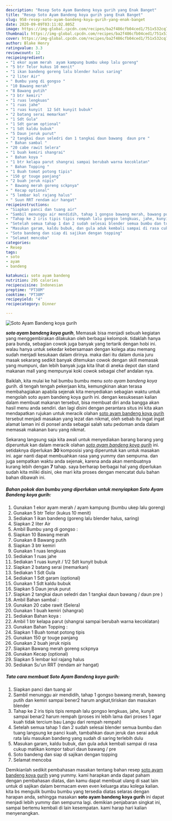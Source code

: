 ```yaml
---
description: "Resep Soto Ayam Bandeng koya gurih yang Enak Banget"
title: "Resep Soto Ayam Bandeng koya gurih yang Enak Banget"
slug: 958-resep-soto-ayam-bandeng-koya-gurih-yang-enak-banget
date: 2020-09-09T03:11:02.805Z
image: https://img-global.cpcdn.com/recipes/ba2f486cfb04ced1/751x532cq70/soto-ayam-bandeng-koya-gurih-foto-resep-utama.jpg
thumbnail: https://img-global.cpcdn.com/recipes/ba2f486cfb04ced1/751x532cq70/soto-ayam-bandeng-koya-gurih-foto-resep-utama.jpg
cover: https://img-global.cpcdn.com/recipes/ba2f486cfb04ced1/751x532cq70/soto-ayam-bandeng-koya-gurih-foto-resep-utama.jpg
author: Blake Henry
ratingvalue: 3.3
reviewcount: 12
recipeingredient:
- "1 ekor ayam merah  ayam kampung bumbu ukep lalu goreng"
- "5 btr Telor kukus 10 menit"
- "1 ikan bandeng goreng lalu blender halus saring"
- "2 liter Air"
- " Bumbu yang di gongso "
- "10 Bawang merah"
- "8 Bawang putih"
- "3 btr kemiri"
- "1 ruas lengkuas"
- "1 ruas jahe"
- "1 ruas kunyit  12 Sdt kunyit bubuk"
- "2 batang serai memarkan"
- "1 Sdt Gula"
- "1 Sdt garam optional"
- "1 Sdt kaldu bubuk"
- "5 Daun jeruk purut"
- "2 tangkai daun seledri dan 1 tangkai daun bawang  daun pre "
- " Bahan sambal "
- "20 cabe rawit Selera"
- "1 buah kemiri shangrai"
- " Bahan koya "
- "1 btr kelapa parut shangrai sampai berubah warna kecoklatan"
- " Bahan Topping "
- "1 Buah tomat potong tipis"
- "150 gr touge panjang"
- "2 buah jeruk nipis"
- " Bawang merah goreng sckpnya"
- " Kecap optional"
- "5 lembar kol rajang halus"
- " Suun RRT rendam air hangat"
recipeinstructions:
- "Siapkan panci dan tuang air"
- "Sambil menunggu air mendidih, tahap 1 gongso bawang merah, bawang putih dan kemiri sampai bener2 harum angkat,tiriskan dan masukan blender"
- "Tahap ke 2 iris tipis tipis rempah lalu gongso lengkuas, jahe, kunyit sampai benar2 harum rempah (proses ini lebih lama dari proses 1 agar kuah tidak tercium bau Langu dari rempah rempah)"
- "Setelah semua tahap 1 dan 2 sudah selesai blender semua bumbu dan tuang langsung ke panci kuah, tambahkan daun jeruk dan serai aduk rata lalu masukan bandeng yang sudah di saring terlebih dulu"
- "Masukan garam, kaldu bubuk, dan gula aduk kembali sampai di rasa cukup matikan kompor taburi daun bawang / pre"
- "Soto bandeng dan siap di sajikan dengan topping"
- "Selamat mencoba"
categories:
- Resep
tags:
- soto
- ayam
- bandeng

katakunci: soto ayam bandeng 
nutrition: 295 calories
recipecuisine: Indonesian
preptime: "PT38M"
cooktime: "PT38M"
recipeyield: "4"
recipecategory: Dinner

---
```



![Soto Ayam Bandeng koya gurih](https://img-global.cpcdn.com/recipes/ba2f486cfb04ced1/751x532cq70/soto-ayam-bandeng-koya-gurih-foto-resep-utama.jpg)

<b><i>soto ayam bandeng koya gurih</i></b>, Memasak bisa menjadi sebuah kegiatan yang menggembirakan dilakukan oleh berbagai kelompok. tidaklah hanya para bunda, sebagian cowok juga banyak yang tertarik dengan hobi ini. walau hanya untuk sekedar kebersamaan dengan kolega atau memang sudah menjadi kesukaan dalam dirinya. maka dari itu dalam dunia juru masak sekarang sedikit banyak ditemukan cowok dengan skill memasak yang mumpuni, dan lebih banyak juga kita lihat di aneka depot dan stand makanan mall yang mempunyai koki cowok sebagai chef andalan nya.



Baiklah, kita mulai ke hal bumbu bumbu menu <i>soto ayam bandeng koya gurih</i>. di tengah tengah pekerjaan kita, kemungkinan akan terasa membahagiakan apabila sejenak kita menyediakan sebagian waktu untuk mengolah soto ayam bandeng koya gurih ini. dengan kesuksesan kalian dalam membuat makanan tersebut, bisa membuat diri anda bangga akan hasil menu anda sendiri. dan lagi disini dengan perantara situs ini kita akan mendapatkan rujukan untuk meracik olahan <u>soto ayam bandeng koya gurih</u> tersebut menjadi masakan yang lezat dan nikmat, oleh sebab itu ingat ingat alamat laman ini di ponsel anda sebagai salah satu pedoman anda dalam memasak makanan baru yang nikmat.


Sekarang langsung saja kita awali untuk menyediakan barang barang yang diperuntuk kan dalam meracik olahan <u><i>soto ayam bandeng koya gurih</i></u> ini. setidaknya diperlukan <b>30</b> komposisi yang diperuntuk kan untuk masakan ini. agar nanti dapat membuahkan rasa yang yummy dan sempurna. dan juga sempatkan waktu anda sejenak, karena anda akan membuatnya kurang lebih dengan <b>7</b> tahap. saya berharap berbagai hal yang diperlukan sudah kita miliki disini, oke mari kita proses dengan mencatat dulu bahan bahan dibawah ini.

<!--inarticleads1-->

##### Bahan pokok dan bumbu yang diperlukan untuk menyiapkan Soto Ayam Bandeng koya gurih:

1. Gunakan 1 ekor ayam merah / ayam kampung (bumbu ukep lalu goreng)
1. Gunakan 5 btr Telor (kukus 10 menit)
1. Sediakan 1 ikan bandeng (goreng lalu blender halus, saring)
1. Siapkan 2 liter Air
1. Ambil  Bumbu yang di gongso :
1. Siapkan 10 Bawang merah
1. Gunakan 8 Bawang putih
1. Siapkan 3 btr kemiri
1. Gunakan 1 ruas lengkuas
1. Sediakan 1 ruas jahe
1. Sediakan 1 ruas kunyit / 1/2 Sdt kunyit bubuk
1. Siapkan 2 batang serai (memarkan)
1. Sediakan 1 Sdt Gula
1. Sediakan 1 Sdt garam (optional)
1. Gunakan 1 Sdt kaldu bubuk
1. Siapkan 5 Daun jeruk purut
1. Siapkan 2 tangkai daun seledri dan 1 tangkai daun bawang / daun pre )
1. Ambil  Bahan sambal :
1. Gunakan 20 cabe rawit (Selera)
1. Gunakan 1 buah kemiri (shangrai)
1. Sediakan  Bahan koya :
1. Ambil 1 btr kelapa parut (shangrai sampai berubah warna kecoklatan)
1. Gunakan  Bahan Topping :
1. Siapkan 1 Buah tomat potong tipis
1. Gunakan 150 gr touge panjang
1. Gunakan 2 buah jeruk nipis
1. Siapkan  Bawang merah goreng sckpnya
1. Gunakan  Kecap (optional)
1. Siapkan 5 lembar kol rajang halus
1. Sediakan  Su&#39;un RRT (rendam air hangat)




<!--inarticleads2-->

##### Tata cara membuat Soto Ayam Bandeng koya gurih:

1. Siapkan panci dan tuang air
1. Sambil menunggu air mendidih, tahap 1 gongso bawang merah, bawang putih dan kemiri sampai bener2 harum angkat,tiriskan dan masukan blender
1. Tahap ke 2 iris tipis tipis rempah lalu gongso lengkuas, jahe, kunyit sampai benar2 harum rempah (proses ini lebih lama dari proses 1 agar kuah tidak tercium bau Langu dari rempah rempah)
1. Setelah semua tahap 1 dan 2 sudah selesai blender semua bumbu dan tuang langsung ke panci kuah, tambahkan daun jeruk dan serai aduk rata lalu masukan bandeng yang sudah di saring terlebih dulu
1. Masukan garam, kaldu bubuk, dan gula aduk kembali sampai di rasa cukup matikan kompor taburi daun bawang / pre
1. Soto bandeng dan siap di sajikan dengan topping
1. Selamat mencoba




Demikianlah sedikit pembahasan masakan tentang bahan resep <u>soto ayam bandeng koya gurih</u> yang yummy. kami harapkan anda dapat paham dengan pembahasan diatas, dan kamu dapat membuat ulang di saat lain untuk di sajikan dalam bermacam even even keluarga atau kolega kalian. kita bs mengulik bumbu bumbu yang tersedia diatas selaras dengan harapan anda, sehingga masakan <b>soto ayam bandeng koya gurih</b> ini dapat menjadi lebih yummy dan sempurna lagi. demikian penjabaran singkat ini, sampai bertemu kembali di lain kesempatan. kami harap hari kalian menyenangkan.
